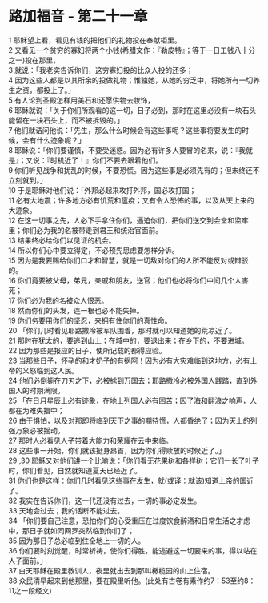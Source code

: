 # 路加福音 - 第二十一章
  
 1 耶稣望上看，看见有钱的把他们的礼物投在奉献柜里。  
 2 又看见一个贫穷的寡妇将两个小钱(希腊文作：『勒皮特』；等于一日工钱八十分之一)投在那里，  
 3 就说：「我老实告诉你们，这穷寡妇投的比众人投的还多；  
 4 因为这些人都是以其所余的投做礼物；惟独她，从她的穷乏中，将她所有一切养生之资，都投上了。」  
 5 有人论到圣殿怎样用美石和还愿供物去妆饰，  
 6 耶稣就说：「关于你们所观看的这一切，日子必到，那时在这里必没有一块石头能留在一块石头上，而不被拆毁的。」  
 7 他们就诘问他说：「先生，那么什么时候会有这些事呢？这些事将要发生的时候，会有什么迹象呢？」  
 8 耶稣说：「你们要谨慎，不要受迷惑。因为必有许多人要冒的名来，说：『我就是』；又说：『时机近了！』你们不要去跟着他们。  
 9 你们听见战争和扰乱的时候，不要恐慌。因为这些事是必须先有的；但末终还不立刻就到。」  
 10 于是耶稣对他们说：「外邦必起来攻打外邦，国必攻打国；  
 11 必有大地震；许多地方必有饥荒和瘟疫；又有令人恐怖的事，以及从天上来的大迹象。  
 12 在这一切事之先，人必下手拿住你们，逼迫你们，把你们送交到会堂和监牢里；你们必为我的名被带走到君王和统治官面前。  
 13 结果终必给你们以见证的机会。  
 14 所以你们心中要立得定，不必预先思虑要怎样分诉。  
 15 因为是我要赐给你们口才和智慧，就是一切敌对你们的人所不能反对或辩驳的。  
 16 你们竟要被父母，弟兄，亲戚和朋友，送官；他们也必将你们中间几个人害死；  
 17 你们必为我的名被众人恨恶。  
 18 然而你们的头发，连一根也必不能失掉。  
 19 你们务要用你们的坚忍，来拥有住你们的真性命。  
 20 「你们几时看见耶路撒冷被军队围着，那时就可以知道她的荒凉近了。  
 21 那时在犹太的，要逃到山上；在城中的，要退出来；在乡下的，不要进城。  
 22 因为那些是报应的日子，使所记载的都得应验。  
 23 当那些日子，怀孕的和才奶子的有祸阿！因为必有大灾难临到这地方，必有上帝的义怒临到这人民。  
 24 他们必倒毙在刀刃之下，必被掳到万国去；耶路撒冷必被外国人践踏，直到外国人的时期满限。  
 25 「在日月星辰上必有迹象，在地上列国人必有困苦；因了海和翻浪之响声，人都在为难失措中；  
 26 由于惧怕，以及对那即将临到天下之事的期待慌，人都昏绝了；因为天上的列强万象必被摇动。  
 27 那时人必看见人子带着大能力和荣耀在云中来临。  
 28 这些事一开始，你们就该挺身昂首，因为你们得赎放的时候近了。」  
 29 ,30 耶稣又对他们讲一个比喻说：「你们看无花果树和各样树；它们一长了叶子时，你们看见，自然就知道夏天已经近了。  
 31 你们也是这样：你们几时看见这些事在发生，就(或译：就该)知道上帝的国近了。  
 32 我实在告诉你们，这一代还没有过去，一切的事必定发生。  
 33 天地会过去；我的话断不能过去。  
 34 「你们要自己注意，恐怕你们的心受重压在过度饮食醉酒和日常生活之才虑中，那日子就如同网罗突然临到你们了；  
 35 因为那日子总必临到住全地上一切的人。  
 36 你们要时刻觉醒，时常祈祷，使你们得胜，能逃避这一切要来的事，得以站在人子面前。」  
 37 白天耶稣在殿里教训人，夜里就出去到那叫橄榄园的山上住宿。  
 38 众民清早起来到他那里，要在殿里听他。(此处有古卷有素作约7：53至约8：11之一段经文)